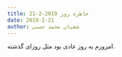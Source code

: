 ```yaml
---
title: خاطره روز 2019-2-21
date: 2019-2-21
author: شعبان محمد حسنی
---
```


امروزم یه روز عادی بود مثل روزای گذشته.